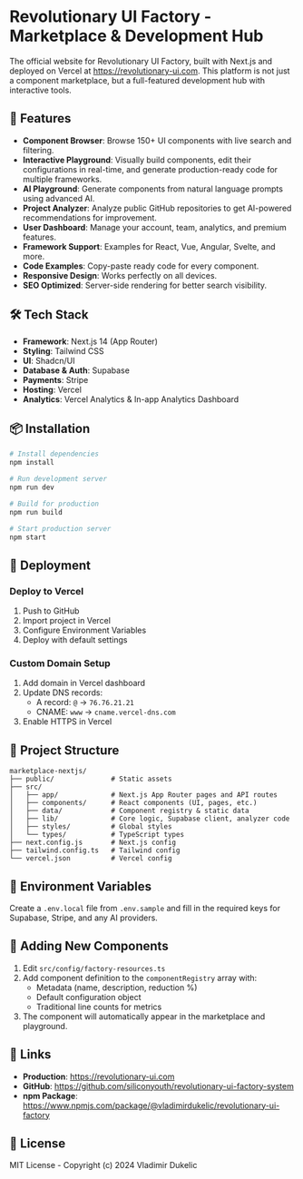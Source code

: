 # Revolutionary UI Factory - Marketplace & Development Hub

The official website for Revolutionary UI Factory, built with Next.js and deployed on Vercel at https://revolutionary-ui.com. This platform is not just a component marketplace, but a full-featured development hub with interactive tools.

## 🚀 Features

- **Component Browser**: Browse 150+ UI components with live search and filtering.
- **Interactive Playground**: Visually build components, edit their configurations in real-time, and generate production-ready code for multiple frameworks.
- **AI Playground**: Generate components from natural language prompts using advanced AI.
- **Project Analyzer**: Analyze public GitHub repositories to get AI-powered recommendations for improvement.
- **User Dashboard**: Manage your account, team, analytics, and premium features.
- **Framework Support**: Examples for React, Vue, Angular, Svelte, and more.
- **Code Examples**: Copy-paste ready code for every component.
- **Responsive Design**: Works perfectly on all devices.
- **SEO Optimized**: Server-side rendering for better search visibility.

## 🛠️ Tech Stack

- **Framework**: Next.js 14 (App Router)
- **Styling**: Tailwind CSS
- **UI**: Shadcn/UI
- **Database & Auth**: Supabase
- **Payments**: Stripe
- **Hosting**: Vercel
- **Analytics**: Vercel Analytics & In-app Analytics Dashboard

## 📦 Installation

```bash
# Install dependencies
npm install

# Run development server
npm run dev

# Build for production
npm run build

# Start production server
npm start
```

## 🚀 Deployment

### Deploy to Vercel

1. Push to GitHub
2. Import project in Vercel
3. Configure Environment Variables
4. Deploy with default settings

### Custom Domain Setup

1. Add domain in Vercel dashboard
2. Update DNS records:
   - A record: `@` → `76.76.21.21`
   - CNAME: `www` → `cname.vercel-dns.com`
3. Enable HTTPS in Vercel

## 📁 Project Structure

```
marketplace-nextjs/
├── public/              # Static assets
├── src/
│   ├── app/             # Next.js App Router pages and API routes
│   ├── components/      # React components (UI, pages, etc.)
│   ├── data/            # Component registry & static data
│   ├── lib/             # Core logic, Supabase client, analyzer code
│   ├── styles/          # Global styles
│   └── types/           # TypeScript types
├── next.config.js       # Next.js config
├── tailwind.config.ts   # Tailwind config
└── vercel.json          # Vercel config
```

## 🔧 Environment Variables

Create a `.env.local` file from `.env.sample` and fill in the required keys for Supabase, Stripe, and any AI providers.

## 📝 Adding New Components

1. Edit `src/config/factory-resources.ts`
2. Add component definition to the `componentRegistry` array with:
   - Metadata (name, description, reduction %)
   - Default configuration object
   - Traditional line counts for metrics
3. The component will automatically appear in the marketplace and playground.

## 🔗 Links

- **Production**: https://revolutionary-ui.com
- **GitHub**: https://github.com/siliconyouth/revolutionary-ui-factory-system
- **npm Package**: https://www.npmjs.com/package/@vladimirdukelic/revolutionary-ui-factory

## 📄 License

MIT License - Copyright (c) 2024 Vladimir Dukelic
